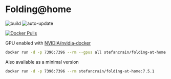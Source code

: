 # Folding@home

![build](https://github.com/stefancrain/folding-at-home/workflows/folding-at-home/badge.svg) ![auto-update](https://github.com/stefancrain/folding-at-home/workflows/folding-at-home/badge.svg?event=schedule)

[![Docker Pulls](https://img.shields.io/docker/pulls/stefancrain/folding-at-home)](https://hub.docker.com/r/raspbernetes/gatekeeper)

GPU enabled with [NVIDIA/nvidia-docker](https://github.com/NVIDIA/nvidia-docker)

```bash
docker run -d -p 7396:7396 --rm --gpus all stefancrain/folding-at-home:7.5.1-cuda
```

Also available as a minimal version

```bash
docker run -d -p 7396:7396 --rm stefancrain/folding-at-home:7.5.1
```
